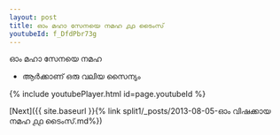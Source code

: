 ```yaml
---
layout: post
title: ഓം മഹാ സേനയെ നമഹ ൧൧ ടൈംസ്
youtubeId: f_DfdPbr73g
---
```

 
 
 ഓം മഹാ സേനയെ നമഹ 
 
 -  ആർക്കാണ് ഒരു വലിയ സൈന്യം 
 
  
 
  
 
 
 
 
 
 


{% include youtubePlayer.html id=page.youtubeId %}
 
[Next]({{ site.baseurl }}{% link  split1/_posts/2013-08-05-ഓം വിഷക്കായ നമഹ ൧൧ ടൈംസ്.md%})
 
